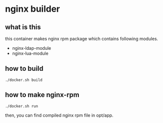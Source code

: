 # nginx builder

## what is this

this container makes nginx rpm package which contains following modules.

* nginx-ldap-module
* nginx-lua-module

## how to build

    ./docker.sh build

## how to make nginx-rpm

    ./docker.sh run

then, you can find compiled nginx rpm file in opt/app.
